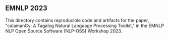 ## EMNLP 2023

This directory contains reproducible code and artifacts for the paper, "calamanCy: A Tagalog Natural Language Processing Toolkit," in the EMNLP NLP Open Source Software (NLP-OSS) Workshop 2023.